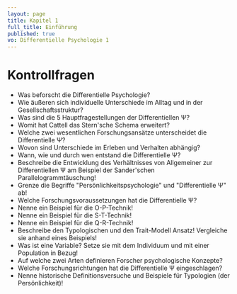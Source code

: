 ```yaml
---
layout: page
title: Kapitel 1
full_title: Einführung
published: true
vo: Differentielle Psychologie 1
---
```


# Kontrollfragen

* Was beforscht die Differentielle Psychologie?
* Wie äußeren sich individuelle Unterschiede im Alltag und in der Gesellschaftsstruktur?
* Was sind die 5 Hauptfragestellungen der Differentiellen Ψ?
* Womit hat Cattell das Stern'sche Schema erweitert?
* Welche zwei wesentlichen Forschungsansätze unterscheidet die Differentielle Ψ?
* Wovon sind Unterschiede im Erleben und Verhalten abhängig?
* Wann, wie und durch wen entstand die Differentielle Ψ?
* Beschreibe die Entwicklung des Verhältnisses von Allgemeiner zur Differentiellen Ψ am Beispiel der Sander'schen Parallelogrammtäuschung!
* Grenze die Begriffe "Persönlichkeitspsychologie" und "Differentielle Ψ" ab!
* Welche Forschungsvoraussetzungen hat die Differentielle Ψ?
* Nenne ein Beispiel für die O-P-Technik!
* Nenne ein Beispiel für die S-T-Technik!
* Nenne ein Beispiel für die Q-R-Technik!
* Beschreibe den Typologischen und den Trait-Modell Ansatz! Vergleiche sie anhand eines Beispiels!
* Was ist eine Variable? Setze sie mit dem Individuum und mit einer Population in Bezug!
* Auf welche zwei Arten definieren Forscher psychologische Konzepte?
* Welche Forschungsrichtungen hat die Differentielle Ψ eingeschlagen?
* Nenne historische Definitionsversuche und Beispiele für Typologien (der Persönlichkeit)!

